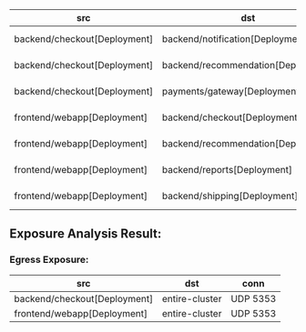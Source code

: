| src | dst | conn |
|-----|-----|------|
| backend/checkout[Deployment] | backend/notification[Deployment] | TCP 8080 |
| backend/checkout[Deployment] | backend/recommendation[Deployment] | TCP 8080 |
| backend/checkout[Deployment] | payments/gateway[Deployment] | TCP 8080 |
| frontend/webapp[Deployment] | backend/checkout[Deployment] | TCP 8080 |
| frontend/webapp[Deployment] | backend/recommendation[Deployment] | TCP 8080 |
| frontend/webapp[Deployment] | backend/reports[Deployment] | TCP 8080 |
| frontend/webapp[Deployment] | backend/shipping[Deployment] | TCP 8080 |
## Exposure Analysis Result:
### Egress Exposure:
| src | dst | conn |
|-----|-----|------|
| backend/checkout[Deployment] | entire-cluster | UDP 5353 |
| frontend/webapp[Deployment] | entire-cluster | UDP 5353 |

